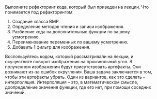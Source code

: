 Выполните рефакторинг кода, который был приведен на лекции. Что понимается под рефакторингом:

1.	Создание класса BMP.
2.	Определение методов чтения и записи изображения.
3.	Разбиение кода на дополнительные функции по вашему усмотрению.
4.	Переименование переменных по вашему усмотрению.
5.	Добавить 1 фильтр для изображения.


Воспользуйтесь кодом, который рассматривали на лекции, и осуществите поворот изображения на произвольный угол. 
В полученном изображении будут присутствовать артефакты. 
Они возникают из-за ошибок округления.
Ваша задача заключается в том, чтобы эти артефакты убрать.
Один из вариантов, как это сделать – интерполяция. 
Интерполяция – это, в математическом смысле, доопределение значения функции, где его нет, при помощи соседних значений.
